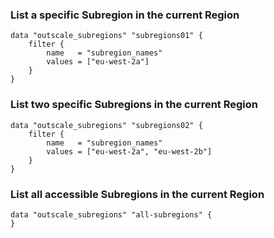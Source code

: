 ### List a specific Subregion in the current Region

```hcl
data "outscale_subregions" "subregions01" {
    filter {
        name   = "subregion_names"
        values = ["eu-west-2a"]
    }
}
```

### List two specific Subregions in the current Region

```hcl
data "outscale_subregions" "subregions02" {
    filter {
        name   = "subregion_names"
        values = ["eu-west-2a", "eu-west-2b"]
    }
}
```
### List all accessible Subregions in the current Region

```hcl
data "outscale_subregions" "all-subregions" {
}
```